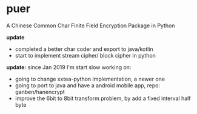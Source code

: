 # puer
A Chinese Common Char Finite Field Encryption Package in Python


**update**

- completed a better char coder and export to java/kotlin 
- start to implement stream cipher/ block cipher in python


**update:**
since Jan 2019 I'm start slow working on:

- going to change xxtea-python implementation, a newer one
- going to port to java and have a android mobile app, repo: ganben/hanencrypt
- improve the 6bit to 8bit transform problem, by add a fixed interval half byte
